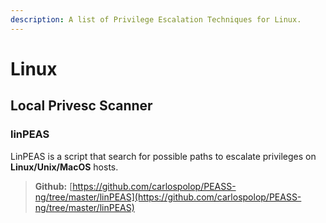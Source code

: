 ```yaml
---
description: A list of Privilege Escalation Techniques for Linux.
---
```


# Linux

## Local Privesc Scanner

### linPEAS

LinPEAS is a script that search for possible paths to escalate privileges on **Linux/Unix/MacOS** hosts.&#x20;

> **Github:** [https://github.com/carlospolop/PEASS-ng/tree/master/linPEAS](https://github.com/carlospolop/PEASS-ng/tree/master/linPEAS)
